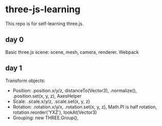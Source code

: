 # three-js-learning
This repo is for self-learning three.js.

## day 0
Basic three.js scene: scene, mesh, camera, renderer.
Webpack

## day 1
Transform objects: 
- Position: .position.x/y/z, distanceTo(Vector3), .normalize(), .position.set(x, y, z), AxesHelper
- Scale: .scale.x/y/z, .scale.set(x, y, z)
- Rotation: .rotation.x/y/x, .rotation.set(x, y, z), Math.PI is half rotation, rotation.reorder('YXZ'), lookAt(Vector3)
- Grouping: new THREE.Group(),